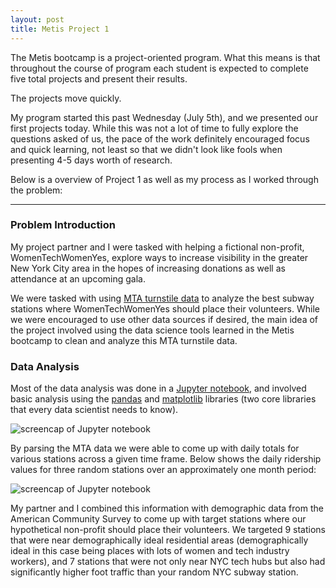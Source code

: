 ```yaml
---
layout: post
title: Metis Project 1
---
```


The Metis bootcamp is a project-oriented program. What this means is that throughout the course of program each student is expected to complete five total projects and present their results.

The projects move quickly.

My program started this past Wednesday (July 5th), and we presented our first projects today. While this was not a lot of time to fully explore the questions asked of us, the pace of the work definitely encouraged focus and quick learning, not least so that we didn't look like fools when presenting 4-5 days worth of research.

Below is a overview of Project 1 as well as my process as I worked through the problem:

---
### Problem Introduction
My project partner and I were tasked with helping a fictional non-profit, WomenTechWomenYes, explore ways to increase visibility in the greater New York City area in the hopes of increasing donations as well as attendance at an upcoming gala.

We were tasked with using [MTA turnstile data](http://web.mta.info/developers/turnstile.html) to analyze the best subway stations where WomenTechWomenYes should place their volunteers. While we were encouraged to use other data sources if desired, the main idea of the project involved using the data science tools learned in the Metis bootcamp to clean and analyze this MTA turnstile data.

### Data Analysis
Most of the data analysis was done in a [Jupyter notebook](http://jupyter-notebook-beginner-guide.readthedocs.io/en/latest/what_is_jupyter.html), and involved basic analysis using the <a href="https://en.wikipedia.org/wiki/Pandas_(software)">pandas</a> and [matplotlib](https://en.wikipedia.org/wiki/Matplotlib) libraries (two core libraries that every data scientist needs to know).

![screencap of Jupyter notebook]({{site.url}}/images/project_1_jupyter_notebook.png)  

By parsing the MTA data we were able to come up with daily totals for various stations across a given time frame. Below shows the daily ridership values for three random stations over an approximately one month period:

![screencap of Jupyter notebook]({{site.url}}/images/project_1_jupyter_notebook_2.png)

My partner and I combined this information with demographic data from the American Community Survey to come up with target stations where our hypothetical non-profit should place their volunteers. We targeted 9 stations that were near demographically ideal residential areas (demographically ideal in this case being places with lots of women and tech industry workers), and 7 stations that were not only near NYC tech hubs but also had significantly higher foot traffic than your random NYC subway station.
